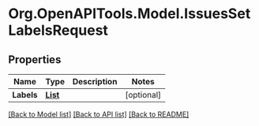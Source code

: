 # Org.OpenAPITools.Model.IssuesSetLabelsRequest

## Properties

Name | Type | Description | Notes
------------ | ------------- | ------------- | -------------
**Labels** | [**List<IssuesSetLabelsRequestOneOf1LabelsInner>**](IssuesSetLabelsRequestOneOf1LabelsInner.md) |  | [optional] 

[[Back to Model list]](../README.md#documentation-for-models) [[Back to API list]](../README.md#documentation-for-api-endpoints) [[Back to README]](../README.md)

